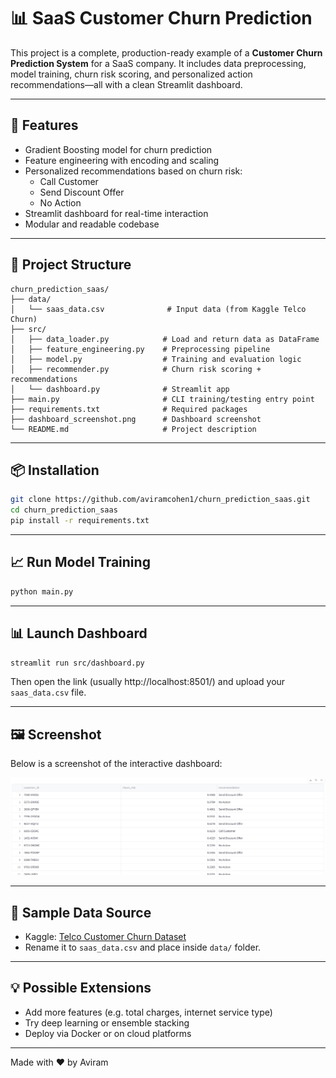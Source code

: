 # 📊 SaaS Customer Churn Prediction

This project is a complete, production-ready example of a **Customer Churn Prediction System** for a SaaS company. It includes data preprocessing, model training, churn risk scoring, and personalized action recommendations—all with a clean Streamlit dashboard.

---

## 🚀 Features
- Gradient Boosting model for churn prediction
- Feature engineering with encoding and scaling
- Personalized recommendations based on churn risk:
  - Call Customer
  - Send Discount Offer
  - No Action
- Streamlit dashboard for real-time interaction
- Modular and readable codebase

---

## 📁 Project Structure
```
churn_prediction_saas/
├── data/
│   └── saas_data.csv              # Input data (from Kaggle Telco Churn)
├── src/
│   ├── data_loader.py            # Load and return data as DataFrame
│   ├── feature_engineering.py    # Preprocessing pipeline
│   ├── model.py                  # Training and evaluation logic
│   ├── recommender.py            # Churn risk scoring + recommendations
│   └── dashboard.py              # Streamlit app
├── main.py                       # CLI training/testing entry point
├── requirements.txt              # Required packages
├── dashboard_screenshot.png      # Dashboard screenshot 
└── README.md                     # Project description
```

---

## 📦 Installation
```bash
git clone https://github.com/aviramcohen1/churn_prediction_saas.git
cd churn_prediction_saas
pip install -r requirements.txt
```

---

## 📈 Run Model Training
```bash
python main.py
```

---

## 📊 Launch Dashboard
```bash
streamlit run src/dashboard.py
```

Then open the link (usually http://localhost:8501/) and upload your `saas_data.csv` file.

---

## 🖼 Screenshot
Below is a screenshot of the interactive dashboard:

![Dashboard Screenshot](dashboard_screenshot.png)

---

## 📄 Sample Data Source
- Kaggle: [Telco Customer Churn Dataset](https://www.kaggle.com/datasets/blastchar/telco-customer-churn)
- Rename it to `saas_data.csv` and place inside `data/` folder.

---

## 💡 Possible Extensions
- Add more features (e.g. total charges, internet service type)
- Try deep learning or ensemble stacking
- Deploy via Docker or on cloud platforms

---

Made with ❤️ by Aviram

